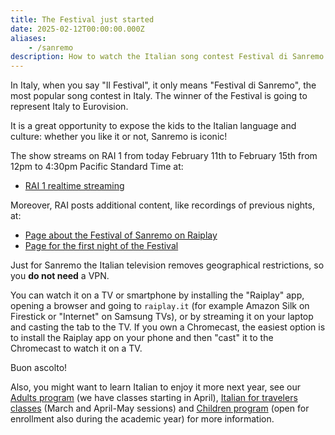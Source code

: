 ```yaml
---
title: The Festival just started
date: 2025-02-12T00:00:00.000Z
aliases:
    - /sanremo
description: How to watch the Italian song contest Festival di Sanremo for free
---
```


In Italy, when you say "Il Festival", it only means "Festival di Sanremo", the most popular song contest in Italy. The winner of the Festival is going to represent Italy to Eurovision.

It is a great opportunity to expose the kids to the Italian language and culture: whether you like it or not, Sanremo is iconic!

The show streams on RAI 1 from today February 11th to February 15th from 12pm to 4:30pm Pacific Standard Time at:

* [RAI 1 realtime streaming](https://www.raiplay.it/dirette/rai1)

Moreover, RAI posts additional content, like recordings of previous nights, at:

* [Page about the Festival of Sanremo on Raiplay](https://www.rai.it/programmi/sanremo/)
* [Page for the first night of the Festival](https://www.raiplay.it/video/2025/02/Sanremo-2025-75-Festival-della-Canzone-Italiana-Prima-serata-del-11022025-d6cc68b8-c90a-4e0b-8bf9-88ce0de3ce69.html)

Just for Sanremo the Italian television removes geographical restrictions, so you **do not need** a VPN.

You can watch it on a TV or smartphone by installing the "Raiplay" app, opening a browser and going to `raiplay.it` (for example Amazon Silk on Firestick or "Internet" on Samsung TVs), or by streaming it on your laptop and casting the tab to the TV.
If you own a Chromecast, the easiest option is to install the Raiplay app on your phone and then "cast" it to the Chromecast to watch it on a TV.

Buon ascolto!

Also, you might want to learn Italian to enjoy it more next year, see our [Adults program](/adults) (we have classes starting in April), [Italian for travelers classes](/travelers) (March and April-May sessions) and [Children program](/classes) (open for enrollment also during the academic year) for more information.
